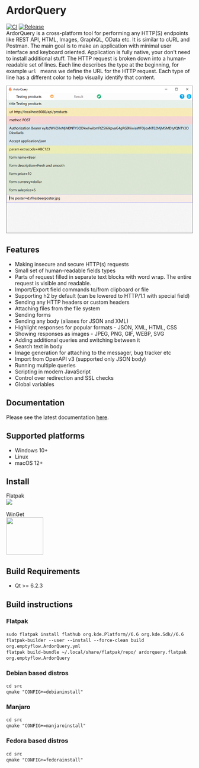 # ArdorQuery
[![CI](https://github.com/trueromanus/ArdorQuery/actions/workflows/ci.yml/badge.svg)](https://github.com/trueromanus/ArdorQuery/actions/workflows/ci.yml)
[![Release](https://github.com/trueromanus/ArdorQuery/actions/workflows/BuildOnMac.yml/badge.svg)](https://github.com/trueromanus/ArdorQuery/actions/workflows/BuildOnMac.yml)  
ArdorQuery is a cross-platform tool for performing any HTTP(S) endpoints like REST API, HTML, Images, GraphQL, OData etc. It is similar to cURL and Postman. 
The main goal is to make an application with minimal user interface and keyboard oriented. Application is fully native, your don't need to install additional stuff. 
The HTTP request is broken down into a human-readable set of lines. Each line describes the type at the beginning, for example `url ` means we define the URL for the HTTP request.
Each type of line has a different color to help visually identify that content.
  
![Screenshoot](https://github.com/trueromanus/ArdorQuery/raw/main/src/screenshoot.png)
## Features
* Making insecure and secure HTTP(s) requests
* Small set of human-readable fields types
* Parts of request filled in separate text blocks with word wrap. The entire request is visible and readable.
* Import/Export field commands to/from clipboard or file
* Supporting h2 by default (can be lowered to HTTP/1.1 with special field)
* Sending any HTTP headers or custom headers
* Attaching files from the file system
* Sending forms
* Sending any body (aliases for JSON and XML)
* Highlight responses for popular formats - JSON, XML, HTML, CSS
* Showing responses as images - JPEG, PNG, GIF, WEBP, SVG
* Adding additional queries and switching between it
* Search text in body
* Image generation for attaching to the messager, bug tracker etc
* Import from OpenAPI v3 (supported only JSON body)
* Running multiple queries
* Scripting in modern JavaScript
* Control over redirection and SSL checks
* Global variables

## Documentation

Please see the latest documentation [here](https://trueromanus.github.io/ArdorQuery/).

## Supported platforms
* Windows 10+
* Linux
* macOS 12+

## Install
Flatpak  
[<img src="https://dl.flathub.org/assets/badges/flathub-badge-en.png">](https://flathub.org/apps/org.emptyflow.ArdorQuery)  

WinGet  
[<img src="https://winstall.app/assets/logo.svg" width=100 height=100>](https://winstall.app/apps/EmptyFlow.ArdorQuery)

## Build Requirements
* Qt >= 6.2.3
## Build instructions
### Flatpak
```shell
sudo flatpak install flathub org.kde.Platform//6.6 org.kde.Sdk//6.6
flatpak-builder --user --install --force-clean build org.emptyflow.ArdorQuery.yml
flatpak build-bundle ~/.local/share/flatpak/repo/ ardorquery.flatpak org.emptyflow.ArdorQuery
```
### Debian based distros
```shell
cd src
qmake "CONFIG+=debianinstall"
```
### Manjaro
```shell
cd src
qmake "CONFIG+=manjaroinstall"
```
### Fedora based distros
```shell
cd src
qmake "CONFIG+=fedorainstall"
```
